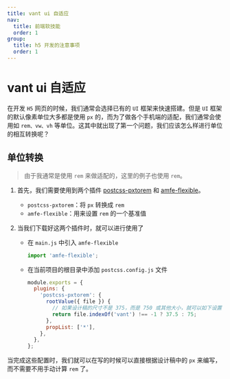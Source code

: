```yaml
---
title: vant ui 自适应
nav:
  title: 前端软技能
  order: 1
group:
  title: h5 开发的注意事项
  order: 1
---
```


# vant ui 自适应

在开发 `H5` 网页的时候，我们通常会选择已有的 `UI` 框架来快速搭建。但是 `UI` 框架的默认像素单位大多都是使用 `px` 的，而为了做各个手机端的适配，我们通常会使用如 `rem、vw、vh` 等单位。这其中就出现了第一个问题，我们应该怎么样进行单位的相互转换呢？

## 单位转换

> 由于我通常是使用 `rem` 来做适配的，这里的例子也使用 `rem`。

1. 首先，我们需要使用到两个插件 [postcss-pxtorem](https://www.npmjs.com/package/postcss-pxtorem) 和 [amfe-flexible](https://www.npmjs.com/package/amfe-flexible)。

   - `postcss-pxtorem`：将 `px` 转换成 `rem`
   - `amfe-flexible`：用来设置 `rem` 的一个基准值

2. 当我们下载好这两个插件时，就可以进行使用了

   - 在 `main.js` 中引入 `amfe-flexible`

     ```js
     import 'amfe-flexible';
     ```

   - 在当前项目的根目录中添加 `postcss.config.js` 文件

     ```js
     module.exports = {
       plugins: {
         'postcss-pxtorem': {
           rootValue({ file }) {
             // 如果设计稿的尺寸不是 375，而是 750 或其他大小，就可以如下设置
             return file.indexOf('vant') !== -1 ? 37.5 : 75;
           },
           propList: ['*'],
         },
       },
     };
     ```

当完成这些配置时，我们就可以在写的时候可以直接根据设计稿中的 `px` 来编写，而不需要不用手动计算 `rem` 了。

